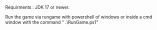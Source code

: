 Requirments : JDK 17 or newer. 

Run the game via rungame with powershell of windows or inside a cmd window with the command " .\RunGame.ps1"
